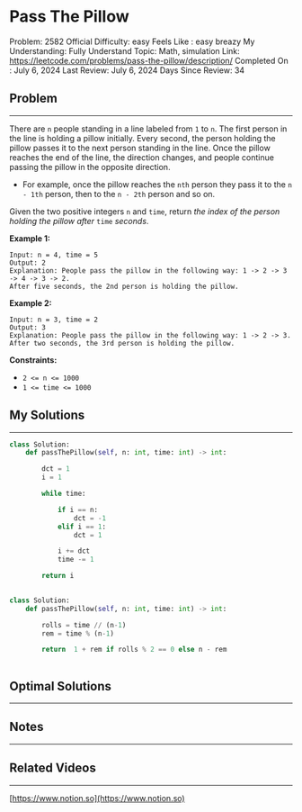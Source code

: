 # Pass The Pillow

Problem: 2582
Official Difficulty: easy
Feels Like : easy breazy
My Understanding: Fully Understand
Topic: Math, simulation
Link: https://leetcode.com/problems/pass-the-pillow/description/
Completed On : July 6, 2024
Last Review: July 6, 2024
Days Since Review: 34

## Problem

---

There are `n` people standing in a line labeled from `1` to `n`.
 The first person in the line is holding a pillow initially. Every 
second, the person holding the pillow passes it to the next person 
standing in the line. Once the pillow reaches the end of the line, the 
direction changes, and people continue passing the pillow in the 
opposite direction.

- For example, once the pillow reaches the `nth` person they pass it to the `n - 1th` person, then to the `n - 2th` person and so on.

Given the two positive integers `n` and `time`, return *the index of the person holding the pillow after* `time` *seconds*.

**Example 1:**

```
Input: n = 4, time = 5
Output: 2
Explanation: People pass the pillow in the following way: 1 -> 2 -> 3 -> 4 -> 3 -> 2.
After five seconds, the 2nd person is holding the pillow.
```

**Example 2:**

```
Input: n = 3, time = 2
Output: 3
Explanation: People pass the pillow in the following way: 1 -> 2 -> 3.
After two seconds, the 3rd person is holding the pillow.
```

**Constraints:**

- `2 <= n <= 1000`
- `1 <= time <= 1000`

## My Solutions

---

```python
class Solution:
    def passThePillow(self, n: int, time: int) -> int:

        dct = 1
        i = 1

        while time:

            if i == n:
                dct = -1
            elif i == 1:
                dct = 1

            i += dct
            time -= 1

        return i
        
```

```python
class Solution:
    def passThePillow(self, n: int, time: int) -> int:

        rolls = time // (n-1)
        rem = time % (n-1)

        return  1 + rem if rolls % 2 == 0 else n - rem  
        
```

## Optimal Solutions

---

## Notes

---

 

## Related Videos

---

[https://www.notion.so](https://www.notion.so)